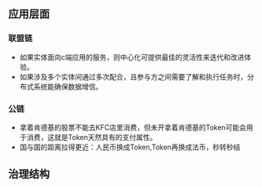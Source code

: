 ## 应用层面
### 联盟链

- 如果实体面向c端应用的服务，则中心化可提供最佳的灵活性来迭代和改进体验。
- 如果涉及多个实体间通过多次配合，且参与方之间需要了解和执行任务时，分布式系统能确保数据增信。

### 公链
- 拿着肯德基的股票不能去KFC店里消费，但未开拿着肯德基的Token可能会用于消费，这就是Token天然具有的支付属性。
- 国与国的距离拉得更近：人民币换成Token,Token再换成法币，秒转秒结

## 治理结构
